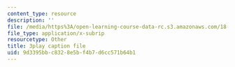 ```yaml
---
content_type: resource
description: ''
file: /media/https%3A/open-learning-course-data-rc.s3.amazonaws.com/18-03sc-differential-equations-fall-2011/9d3395bbc8328e5bf4b7d6cc571b64b1_5av3kiejazQ.srt
file_type: application/x-subrip
resourcetype: Other
title: 3play caption file
uid: 9d3395bb-c832-8e5b-f4b7-d6cc571b64b1
---
```

